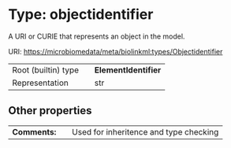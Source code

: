 
# Type: objectidentifier


A URI or CURIE that represents an object in the model.

URI: [https://microbiomedata/meta/biolinkml:types/Objectidentifier](https://microbiomedata/meta/biolinkml:types/Objectidentifier)

|  |  |  |
| --- | --- | --- |
| Root (builtin) type | | **ElementIdentifier** |
| Representation | | str |

## Other properties

|  |  |  |
| --- | --- | --- |
| **Comments:** | | Used for inheritence and type checking |

